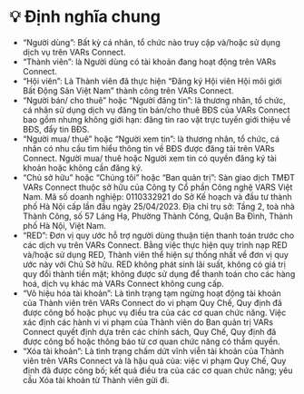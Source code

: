 # 💡 Định nghĩa chung

* “Người dùng”: Bất kỳ cá nhân, tổ chức nào truy cập và/hoặc sử dụng dịch vụ trên VARs Connect.
* “Thành viên”: là Người dùng có tài khoản đang hoạt động trên VARs Connect.
* “Hội viên”: Là Thành viên đã thực hiện “Đăng ký Hội viên Hội môi giới Bất Động Sản Việt Nam” thành công trên VARs Connect.
* “Người bán/ cho thuê” hoặc “Người đăng tin”: là thương nhân, tổ chức, cá nhân sử dụng dịch vụ đăng tin bán/cho thuê BĐS của VARs Connect bao gồm nhưng không giới hạn: đăng tin rao vặt trực tuyến giới thiệu về BĐS, đẩy tin BĐS.
* “Người mua/ thuê” hoặc “Người xem tin”: là thương nhân, tổ chức, cá nhân có nhu cầu tìm hiểu thông tin về BĐS được đăng tải trên VARs Connect. Người mua/ thuê hoặc Người xem tin có quyền đăng ký tài khoản hoặc không cần đăng ký.
* “Chủ sở hữu” hoặc “Chúng tôi” hoặc “Ban quản trị”: Sàn giao dịch TMĐT VARs Connect thuộc sở hữu của Công ty Cổ phần Công nghệ VARS Việt Nam. Mã số doanh nghiệp: 0110332921 do Sở Kế hoạch và đầu tư thành phố Hà Nội cấp lần đầu ngày 25/04/2023. Địa chỉ trụ sở: Tầng 2, toà nhà Thành Công, số 57 Láng Hạ, Phường Thành Công, Quận Ba Đình, Thành phố Hà Nội, Việt Nam.
* “RED”: Đơn vị quy ước hỗ trợ người dùng thuận tiện thanh toán trước cho các dịch vụ trên VARs Connect. Bằng việc thực hiện quy trình nạp RED và/hoặc sử dụng RED, Thành viên thể hiện sự thống nhất về đơn vị quy ước này với Chủ Sở hữu. RED không phát sinh lãi suất, không có giá trị quy đổi thành tiền mặt; không được sử dụng để thanh toán cho các hàng hoá, dịch vụ khác mà VARs Connect không cung cấp.
* “Vô hiệu hóa tài khoản”: Là tình trạng tạm ngừng hoạt động tài khoản của Thành viên trên VARs Connect do vi phạm Quy Chế, Quy định đã được công bố hoặc phục vụ điều tra của các cơ quan chức năng. Việc xác định các hành vi vi phạm của Thành viên do Ban quản trị VARs Connect quyết định dựa trên các chính sách, Quy Chế, Quy định đã được công bố hoặc thông báo từ cơ quan chức năng có thẩm quyền.
* “Xóa tài khoản”: Là tình trạng chấm dứt vĩnh viễn tài khoản của Thành viên trên VARs Connect và là hậu quả của: việc vi phạm Quy Chế, Quy định đã được công bố; kết quả điều tra của các cơ quan chức năng; yêu cầu Xóa tài khoản từ Thành viên gửi đi.
